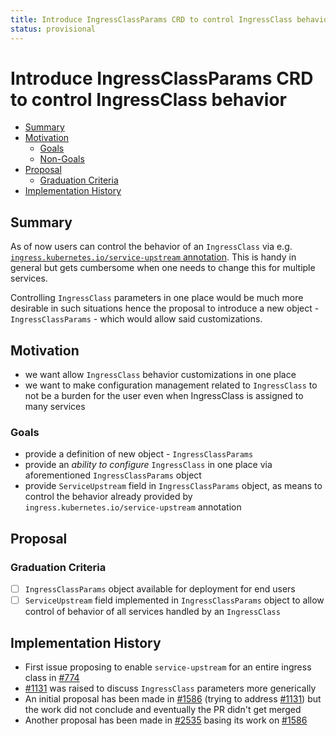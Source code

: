 ```yaml
---
title: Introduce IngressClassParams CRD to control IngressClass behavior
status: provisional
---
```


# Introduce IngressClassParams CRD to control IngressClass behavior

<!-- toc -->
- [Summary](#summary)
- [Motivation](#motivation)
  - [Goals](#goals)
  - [Non-Goals](#non-goals)
- [Proposal](#proposal)
  - [Graduation Criteria](#graduation-criteria)
- [Implementation History](#implementation-history)
<!-- /toc -->

## Summary

As of now users can control the behavior of an `IngressClass` via e.g.
[`ingress.kubernetes.io/service-upstream` annotation][service-upstream-annotation].
This is handy in general but gets cumbersome when one needs to change this for
multiple services.

Controlling `IngressClass` parameters in one place would be much more desirable in
such situations hence the proposal to introduce a new object - `IngressClassParams` -
which would allow said customizations.

[service-upstream-annotation]: https://docs.konghq.com/kubernetes-ingress-controller/2.3.x/references/annotations/#ingresskubernetesioservice-upstream

## Motivation

- we want allow `IngressClass` behavior customizations in one place
- we want to make configuration management related to `IngressClass` to not be
  a burden for the user even when IngressClass is assigned to many services

### Goals

- provide a definition of new object - `IngressClassParams`
- provide an _ability to configure_ `IngressClass` in one place via aforementioned
  `IngressClassParams` object
- provide `ServiceUpstream` field in `IngressClassParams` object, as means to control
  the behavior already provided by `ingress.kubernetes.io/service-upstream` annotation

## Proposal

### Graduation Criteria

- [ ] `IngressClassParams` object available for deployment for end users
- [ ] `ServiceUpstream` field implemented in `IngressClassParams` object to allow
  control of behavior of all services handled by an `IngressClass`

## Implementation History

- First issue proposing to enable `service-upstream` for an entire ingress class
  in [#774][774]
- [#1131][1131] was raised to discuss `IngressClass` parameters more generically
- An initial proposal has been made in [#1586][1586] (trying to address [#1131][1131])
  but the work did not conclude and eventually the PR didn't get merged
- Another proposal has been made in [#2535][2535] basing its work on [#1586][1586]

[774]: https://github.com/Kong/kubernetes-ingress-controller/pull/774
[1131]: https://github.com/Kong/kubernetes-ingress-controller/pull/1131
[1586]: https://github.com/Kong/kubernetes-ingress-controller/pull/1586
[2535]: https://github.com/Kong/kubernetes-ingress-controller/pull/2535
